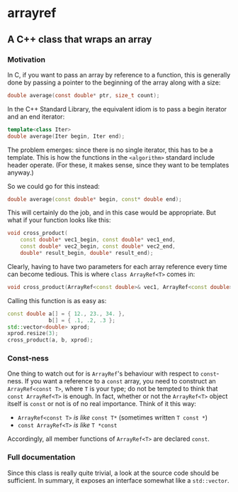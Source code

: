 # arrayref
## A C++ class that wraps an array

### Motivation

In C, if you want to pass an array by reference to a function, this is generally done by passing a pointer to the beginning of the array along with a size:

```C
double average(const double* ptr, size_t count);
```

In the C++ Standard Library, the equivalent idiom is to pass a begin iterator and an end iterator:

```C++
template<class Iter>
double average(Iter begin, Iter end);
```

The problem emerges: since there is no single iterator, this has to be a template. This is how the functions in the `<algorithm>` standard include header operate. (For these, it makes sense, since they want to be templates anyway.)

So we could go for this instead:

```C++
double average(const double* begin, const* double end);
```

This will certainly do the job, and in this case would be appropriate. But what if your function looks like this:

```C++
void cross_product(
    const double* vec1_begin, const double* vec1_end,
    const double* vec2_begin, const double* vec2_end,
    double* result_begin, double* result_end);
```

Clearly, having to have two parameters for each array reference every time can become tedious. This is where `class ArrayRef<T>` comes in:

```C++
void cross_product(ArrayRef<const double>& vec1, ArrayRef<const double>& vec2, ArrayRef<double>& result);
```

Calling this function is as easy as:

```C++
const double a[] = { 12., 23., 34. },
             b[] = { .1, .2, .3 };
std::vector<double> xprod;
xprod.resize(3);
cross_product(a, b, xprod);
```

### Const-ness

One thing to watch out for is `ArrayRef`'s behaviour with respect to `const`-ness. If you want a reference to a `const` array, you need to construct an `ArrayRef<const T>`, where `T` is your type; do not be tempted to think that `const ArrayRef<T>` is enough. In fact, whether or not the `ArrayRef<T>` object itself is `const` or not is of no real importance. Think of it this way:

* `ArrayRef<const T>` *is like* `const T*` (sometimes written `T const *`)
* `const ArrayRef<T>` *is like* `T *const`

Accordingly, all member functions of `ArrayRef<T>` are declared `const`.

### Full documentation

Since this class is really quite trivial, a look at the source code should be sufficient. In summary, it exposes an interface somewhat like a `std::vector`.
